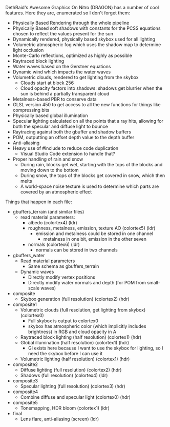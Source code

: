 DethRaid's Awesome Graphics On Nitro (DRAGON) has a number of cool features. Here they are, enumerated so I don't forget them:

- Physically Based Rendering through the whole pipeline
- Physically Based soft shadows with constants for the PCSS equations chosen to reflect the values present for the sun
- Dynamically rendered, physically based skybox used for all lighting
- Volumetric atmospheric fog which uses the shadow map to determine light occlusion
- Monte-Carlo reflections, optimized as highly as possible
- Raytraced block lighting
- Water waves based on the Gerstner equations
- Dynamic wind which impacts the water waves
- Volumetric clouds, rendered to get lighting from the skybox
    - Clouds start at block 256
    - Cloud opacity factors into shadows: shadows get blurrier when the sun is behind a partially transparent cloud
- Metalness-based PBR to conserve data
- GLSL version 450 to get access to all the new functions for things like compressing bits
- Physically based global illumination
- Specular lighting calculated on all the points that a ray hits, allowing for both the specular and diffuse light to bounce
- Raytracing against both the gbuffer and shadow buffers
- POM, outputting an offset depth value to the depth buffer
- Anti-aliasing
- Heavy use of #include to reduce code duplication
    - Visual Studio Code extension to handle that?
- Proper handling of rain and snow
    - During rain, blocks get wet, starting with the tops of the blocks and moving down to the bottom
    - During snow, the tops of the blocks get covered in snow, which then melts
    - A world-space noise texture is used to determine which parts are covered by an atmospheric effect

Things that happen in each file:
- gbuffers_terrain (and similar files)
    - read material parameters:
        - albedo (colortex4) (ldr)
        - roughness, metalness, emission, texture AO (colortex5) (ldr)
            - emission and metalness could be stored in one channel
                - metalness in one bit, emission in the other seven
        - normals (colortex6) (ldr)
            - normals can be stored in two channels
- gbuffers_water
    - Read material parameters 
        - Same schema as gbuffers_terrain
    - Dynamic waves
        - Directly modify vertex positions
        - Directly modify water normals and depth (for POM from small-scale waves)
- composite
    - Skybox generation (full resolution) (colortex2) (hdr)
- composite1
    - Volumetric clouds (full resolution, get lighting from skybox) (colortex0)
        - Full skybox is output to colortex0
        - skybox has atmospheric color (which implicitly includes brightness) in RGB and cloud opacity in A
    - Raytraced block lighting (half resolution) (colortex1) (hdr)
    - Global illumination (half resolution) (colortex1) (hdr)
        - GI exists here because I want to use the skybox for lighting, so I need the skybox before I can use it
    - Volumetric lighting (half resolution) (colortex1) (hdr)
- composite2
    - Diffuse lighting (full resolution) (colortex2) (hdr)
    - Shadows (full resolution) (colortex4) (ldr)
- composite3
    - Specular lighting (full resolution) (colortex3) (hdr)
- composite4
    - Combine diffuse and specular light (colortex0) (hdr)
- composite5
    - Tonemapping, HDR bloom (colortex1) (ldr)
- final
    - Lens flare, anti-aliasing (screen) (ldr)
